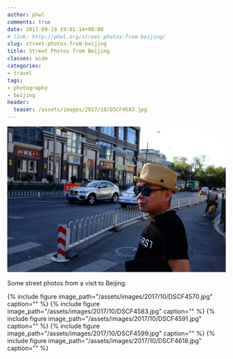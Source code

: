 ```yaml
---
author: phwl
comments: true
date: 2017-09-19 19:01:14+00:00
# link: http://phwl.org/street-photos-from-beijing/
slug: street-photos-from-beijing
title: Street Photos from Beijing
classes: wide
categories:
- travel
tags:
- photography
- beijing
header:
  teaser: /assets/images/2017/10/DSCF4583.jpg
---
```


![](/assets/images/2017/10/DSCF4583.jpg)

Some street photos from a visit to Beijing.

{% include figure image_path="/assets/images/2017/10/DSCF4570.jpg" caption="" %}
{% include figure image_path="/assets/images/2017/10/DSCF4583.jpg" caption="" %}
{% include figure image_path="/assets/images/2017/10/DSCF4591.jpg" caption="" %}
{% include figure image_path="/assets/images/2017/10/DSCF4599.jpg" caption="" %}
{% include figure image_path="/assets/images/2017/10/DSCF4618.jpg" caption="" %}
